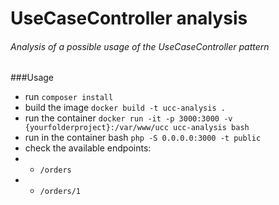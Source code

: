 # UseCaseController analysis

###### Analysis of a possible usage of the UseCaseController pattern

###Usage
- run `composer install`
- build the image `docker build -t ucc-analysis .`
- run the container `docker run -it -p 3000:3000 -v {yourfolderproject}:/var/www/ucc ucc-analysis bash`
- run in the container bash `php -S 0.0.0.0:3000 -t public`
- check the available endpoints:
- - `/orders`
- - `/orders/1`